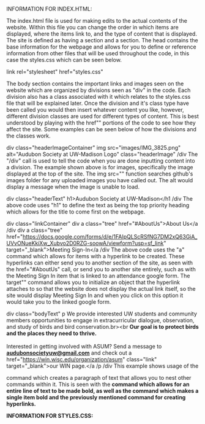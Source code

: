 INFORMATION FOR INDEX.HTML: 

The index.html file is used for making edits to the actual contents of the website. Within this file you can change the order in which items are displayed, where the items 
link to, and the type of content that is displayed. The site is defined as having a <head> section and a <body> section. The head contains the base information for the 
webpage and allows for you to define or reference information from other files that will be used throughout the code, in this case the styles.css which can be seen below. 
  <title>Audubon Society at UW-Madison</title> 
  link rel="stylesheet" href="styles.css"

The body section contains the important links and images seen on the website which are organized by divisions seen as "div" in the code. Each division also has a class 
associated with it which relates to the styles.css file that will be explained later. Once the division and it's class type have been called you would then insert whatever 
content you like, however, different division classes are used for different types of content. This is best understood by playing with the href"" portions of the code to see how they affect the site. Some examples can be seen below of how the divisions and the classes work. 

  div class="headerImageContainer"
        img src="images/IMG_3825.png" alt="Audubon Society at UW-Madison Logo" class="headerImage"
  /div
The "/div" call is used to tell the code when you are done inputting content into a division. The example shown above is for images, specifically the image displayed at the 
top of the site. The img src="" function searches github's images folder for any uploaded images you have called out. The alt would display a message when the image is 
unable to load. 

  div class="headerText"
        h1>Audubon Society at UW-Madison</h1
  /div
The above code uses "h1" to define the text as being the top priority heading which allows for the title to come first on the webpage. 
  
  div class="linkContainer"
        div
              a class="tree" href="#AboutUs">About Us</a
        /div
        div
              a class="tree" href="https://docs.google.com/forms/d/e/1FAIpQLScRSfNG7DM2xQ63GiA_UVvONueKkiXw_Xubvo2D0RZG-soowA/viewform?usp=sf_link" target="_blank">Meeting Sign-In</a
        /div
The above code uses the "a" command which allows for items with a hyperlink to be created. These hyperlinks can either send you to another section of the site, as seen with 
the href="#AboutUs" call, or send you to another site entirely, such as with the Meeting Sign In item that is linked to an attendance google form. The target"" command allows you to initialize an object that the hyperlink attaches to so that the website does not display the actual link itself, so the site would display Meeting Sign In and when you click on this option it would take you to the linked google form. 

  div class="bodyText"
        p
            We provide interested UW students and community members opportunities to engage in extracurricular dialogue, observation, and study of birds and bird conservation.br><br
            <strong>Our goal is to protect birds and the places they need to thrive.</strong><br><br>
            Interested in getting involved with ASUM? Send a message to <b>audubonsocietyuw@gmail.com</b> and check out a href="https://win.wisc.edu/organization/asum" class="link" target="_blank">our WIN page.</a
        /p
  /div
This example shows usage of the <p> command which creates a paragraph of text that allows you to nest other commands within it. This is seen with the <strong> command which 
allows for an entire line of text to be made bold, as well as the <b> command which makes a single item bold and the previously mentioned <a> command for creating hyperlinks.


INFORMATION FOR STYLES.CSS: 


